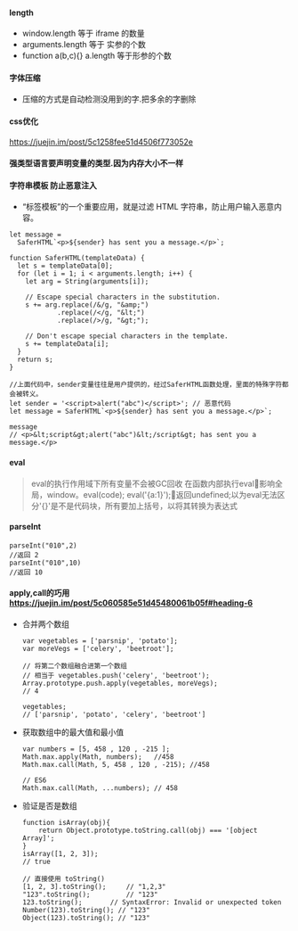 #### length
- window.length 等于 iframe 的数量
- arguments.length 等于 实参的个数
- function a(b,c){}  a.length 等于形参的个数

#### 字体压缩
- 压缩的方式是自动检测没用到的字.把多余的字删除

#### css优化
https://juejin.im/post/5c1258fee51d4506f773052e

#### 强类型语言要声明变量的类型.因为内存大小不一样

#### 字符串模板 防止恶意注入
- “标签模板”的一个重要应用，就是过滤 HTML 字符串，防止用户输入恶意内容。
```
let message =
  SaferHTML`<p>${sender} has sent you a message.</p>`;

function SaferHTML(templateData) {
  let s = templateData[0];
  for (let i = 1; i < arguments.length; i++) {
    let arg = String(arguments[i]);

    // Escape special characters in the substitution.
    s += arg.replace(/&/g, "&amp;")
            .replace(/</g, "&lt;")
            .replace(/>/g, "&gt;");

    // Don't escape special characters in the template.
    s += templateData[i];
  }
  return s;
}
```

```
//上面代码中，sender变量往往是用户提供的，经过SaferHTML函数处理，里面的特殊字符都会被转义。
let sender = '<script>alert("abc")</script>'; // 恶意代码
let message = SaferHTML`<p>${sender} has sent you a message.</p>`;

message
// <p>&lt;script&gt;alert("abc")&lt;/script&gt; has sent you a message.</p>
```

#### eval
  > eval的执行作用域下所有变量不会被GC回收
  > 在函数内部执行eval影响全局，window。eval(code);
  > eval('{a:1}');返回undefined;以为eval无法区分'{}'是不是代码块，所有要加上括号，以将其转换为表达式

#### parseInt
```
parseInt("010",2)
//返回 2
parseInt("010",10)
//返回 10
```

#### apply,call的巧用 https://juejin.im/post/5c060585e51d45480061b05f#heading-6
- 合并两个数组
  ```
  var vegetables = ['parsnip', 'potato'];
  var moreVegs = ['celery', 'beetroot'];

  // 将第二个数组融合进第一个数组
  // 相当于 vegetables.push('celery', 'beetroot');
  Array.prototype.push.apply(vegetables, moreVegs);
  // 4

  vegetables;
  // ['parsnip', 'potato', 'celery', 'beetroot']
  ```
- 获取数组中的最大值和最小值
  ```
  var numbers = [5, 458 , 120 , -215 ];
  Math.max.apply(Math, numbers);   //458
  Math.max.call(Math, 5, 458 , 120 , -215); //458

  // ES6
  Math.max.call(Math, ...numbers); // 458
  ```

- 验证是否是数组
  ```
  function isArray(obj){
      return Object.prototype.toString.call(obj) === '[object Array]';
  }
  isArray([1, 2, 3]);
  // true

  // 直接使用 toString()
  [1, 2, 3].toString(); 	// "1,2,3"
  "123".toString(); 		// "123"
  123.toString(); 		// SyntaxError: Invalid or unexpected token
  Number(123).toString(); // "123"
  Object(123).toString(); // "123"
  ```

